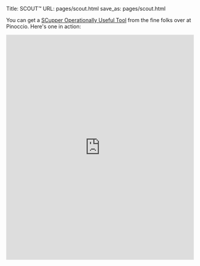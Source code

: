 Title: SCOUT™
URL: pages/scout.html
save_as: pages/scout.html

You can get a [SCupper Operationally Useful Tool](https://pinocc.io/shop) from the fine folks over at Pinoccio. Here's one in action:

<style>.embed-container {position: relative; padding-bottom: 120%; height: 0; overflow: hidden;} .embed-container iframe, .embed-container object, .embed-container embed { position: absolute; top: 0; left: 0; width: 100%; height: 100%; max-width: 612px; }</style><div class='embed-container'><iframe src='http://instagram.com/p/uojtjsg1Bd/embed/' frameborder='0' scrolling='no' allowtransparency='true'></iframe></div>
